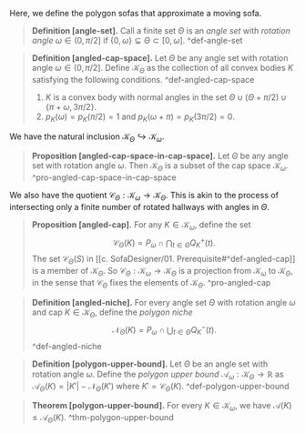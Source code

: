 Here, we define the polygon sofas that approximate a moving sofa.

> __Definition [angle-set].__ Call a finite set $\Theta$ is an _angle set_ with _rotation angle_ $\omega \in (0, \pi/2]$ if $\left\{ 0, \omega \right\} \subsetneq \Theta \subset [0, \omega]$. ^def-angle-set

> __Definition [angled-cap-space].__ Let $\Theta$ be any angle set with rotation angle $\omega \in (0, \pi/2]$. Define $\mathcal{K}_\Theta$ as the collection of all convex bodies $K$ satisfying the following conditions. ^def-angled-cap-space
> 
> 1. $K$ is a convex body with normal angles in the set $\Theta \cup (\Theta + \pi/2) \cup \left\{ \pi + \omega, 3\pi/2 \right\}$.
> 2. $p_K(\omega) = p_K(\pi/2) = 1$ and $p_K(\omega + \pi) = p_K(3\pi/2) = 0$.

We have the natural inclusion $\mathcal{K}_\Theta \hookrightarrow \mathcal{K}_\omega$.

> __Proposition [angled-cap-space-in-cap-space].__ Let $\Theta$ be any angle set with rotation angle $\omega$. Then $\mathcal{K}_\Theta$ is a subset of the cap space $\mathcal{K}_\omega$. ^pro-angled-cap-space-in-cap-space

We also have the quotient $\mathcal{C}_\Theta : \mathcal{K}_\omega \to \mathcal{K}_\Theta$. This is akin to the process of intersecting only a finite number of rotated hallways with angles in $\Theta$.

> __Proposition [angled-cap].__ For any $K \in \mathcal{K}_\omega$, define the set
$$
\mathcal{C}_\Theta(K) = P_\omega \cap \bigcap_{t \in \Theta} Q_K^+(t).
$$
> The set $\mathcal{C}_\Theta(S)$ in [[c. SofaDesigner/01. Prerequisite#^def-angled-cap]] is a member of $\mathcal{K}_\Theta$. So $\mathcal{C}_\Theta : \mathcal{K}_\omega \to \mathcal{K}_\Theta$ is a projection from $\mathcal{K}_\omega$ to $\mathcal{K}_\Theta$, in the sense that $\mathcal{C}_\Theta$ fixes the elements of $\mathcal{K}_\Theta$. ^pro-angled-cap

> __Definition [angled-niche].__ For every angle set $\Theta$ with rotation angle $\omega$ and cap $K \in \mathcal{K}_\Theta$, define the _polygon niche_
$$
\mathcal{N}_\Theta(K) = P_\omega \cap \bigcup_{t \in \Theta} Q_K^-(t).
$$
> ^def-angled-niche

> __Definition [polygon-upper-bound].__ Let $\Theta$ be an angle set with rotation angle $\omega$. Define the _polygon upper bound_ $\mathcal{A}_\omega : \mathcal{K}_\Theta \to \mathbb{R}$ as $\mathcal{A}_\Theta(K) = |K'| - \mathcal{N}_\Theta(K')$ where $K' = \mathcal{C}_\Theta(K)$.
> ^def-polygon-upper-bound

> __Theorem [polygon-upper-bound].__ For every $K \in \mathcal{K}_\omega$, we have $\mathcal{A}(K) \leq \mathcal{A}_\Theta(K)$.
> ^thm-polygon-upper-bound

